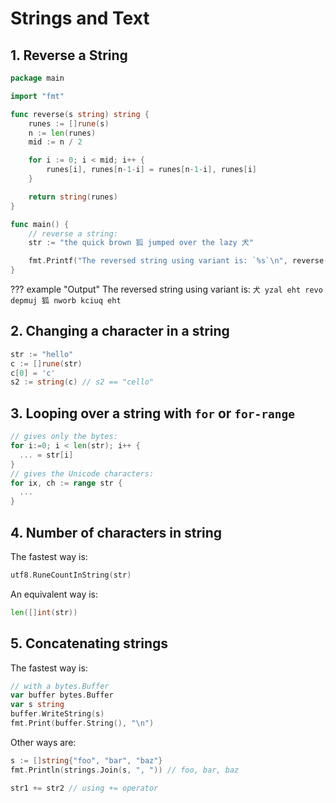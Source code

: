 # Strings and Text

## 1. Reverse a String

```go
package main

import "fmt"

func reverse(s string) string {
	runes := []rune(s)
	n := len(runes)
	mid := n / 2

	for i := 0; i < mid; i++ {
		runes[i], runes[n-1-i] = runes[n-1-i], runes[i]
	}

	return string(runes)
}

func main() {
	// reverse a string:
	str := "the quick brown 狐 jumped over the lazy 犬"

	fmt.Printf("The reversed string using variant is: `%s`\n", reverse(str))
}
```

??? example "Output"
    The reversed string using variant is: `犬 yzal eht revo depmuj 狐 nworb kciuq eht`

## 2. Changing a character in a string

```go
str := "hello"
c := []rune(str)
c[0] = 'c'
s2 := string(c) // s2 == "cello"
```

## 3. Looping over a string with `for` or `for-range`

```go
// gives only the bytes:
for i:=0; i < len(str); i++ {
  ... = str[i]
}
// gives the Unicode characters:
for ix, ch := range str {
  ...
}
```

## 4. Number of characters in string

The fastest way is:

```go
utf8.RuneCountInString(str)
```

An equivalent way is:

```go
len([]int(str))
```

## 5. Concatenating strings

The fastest way is:

```go
// with a bytes.Buffer
var buffer bytes.Buffer
var s string
buffer.WriteString(s)
fmt.Print(buffer.String(), "\n")
```

Other ways are:

```go
s := []string{"foo", "bar", "baz"}
fmt.Println(strings.Join(s, ", ")) // foo, bar, baz

str1 += str2 // using += operator
```